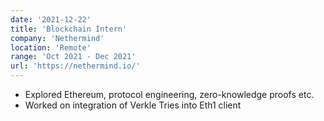 ```yaml
---
date: '2021-12-22'
title: 'Blockchain Intern'
company: 'Nethermind'
location: 'Remote'
range: 'Oct 2021 - Dec 2021'
url: 'https://nethermind.io/'
---
```


- Explored Ethereum, protocol engineering, zero-knowledge proofs etc.
- Worked on integration of Verkle Tries into Eth1 client
